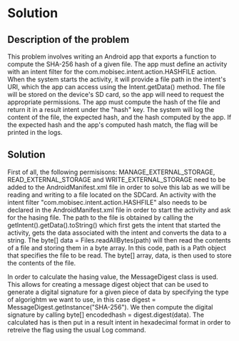 # Solution

## Description of the problem
This problem involves writing an Android app that exports a function to compute the SHA-256 hash of a given file. The app must define an activity with an intent filter for the com.mobisec.intent.action.HASHFILE action. When the system starts the activity, it will provide a file path in the intent's URI, which the app can access using the Intent.getData() method. The file will be stored on the device's SD card, so the app will need to request the appropriate permissions. The app must compute the hash of the file and return it in a result intent under the "hash" key. The system will log the content of the file, the expected hash, and the hash computed by the app. If the expected hash and the app's computed hash match, the flag will be printed in the logs. 

## Solution
First of all, the following permisisons: MANAGE_EXTERNAL_STORAGE, READ_EXTERNAL_STORAGE and WRITE_EXTERNAL_STORAGE need to be added to the AndroidManifest.xml file in order to solve this lab as we will be reading and writing to a file located on the SDCard. An activity with the intent filter "com.mobisec.intent.action.HASHFILE" also needs to be declared in the AndroidManifest.xml file in order to start the activity and ask for the hasing file. The path to the file is obtained by calling the getIntent().getData().toString() which first gets the intent that started the activity, gets the data associated with the intent and converts the data to a string. The byte[] data = Files.readAllBytes(path) will then read the contents of a file and storing them in a byte array. In this code, path is a Path object that specifies the file to be read. The byte[] array, data, is then used to store the contents of the file.

In order to calculate the hasing value, the MessageDigest class is used. This allows for creating a message digest object that can be used to generate a digital signature for a given piece of data by specifying the type of algorightm we want to use, in this case digest = MessageDigest.getInstance("SHA-256"). We then compute the digital signature by calling  byte[] encodedhash = digest.digest(data). The calculated has is then put in a result intent in hexadecimal format in order to retreive the flag using the usual Log command. 
